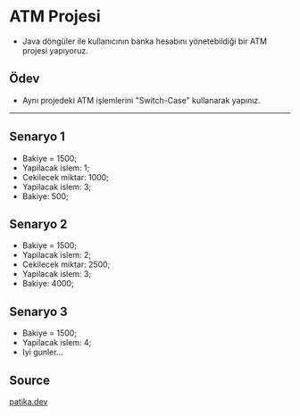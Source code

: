 # ATM Projesi
* Java döngüler ile kullanıcının banka hesabını yönetebildiği bir ATM projesi yapıyoruz.


## Ödev
* Aynı projedeki ATM işlemlerini "Switch-Case" kullanarak yapınız.
***
## Senaryo 1
  - Bakiye = 1500;
  - Yapilacak islem: 1;  
  - Cekilecek miktar: 1000;
  - Yapilacak islem: 3;
  - Bakiye: 500;
  
## Senaryo 2
  - Bakiye = 1500;
  - Yapilacak islem: 2;  
  - Cekilecek miktar: 2500;
  - Yapilacak islem: 3;
  - Bakiye: 4000;
 
## Senaryo 3
  - Bakiye = 1500;
  - Yapilacak islem: 4;
  - Iyi gunler...
  
## Source
[patika.dev](https://www.patika.dev/tr)
